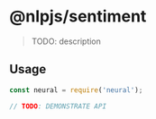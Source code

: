 # @nlpjs/sentiment

> TODO: description

## Usage

```javascript
const neural = require('neural');

// TODO: DEMONSTRATE API
```
